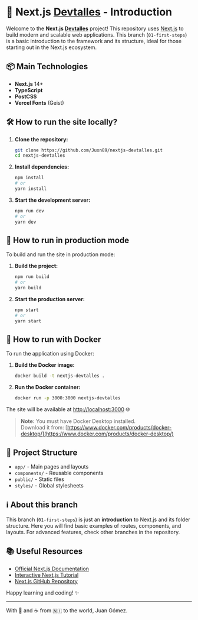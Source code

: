 # 🚀 Next.js [Devtalles](https://cursos.devtalles.com/courses/nextjs) - Introduction

Welcome to the **Next.js [Devtalles](https://cursos.devtalles.com/courses/nextjs)** project! This repository uses [Next.js](https://nextjs.org) to build modern and scalable web applications. This branch (`01-first-steps`) is a basic introduction to the framework and its structure, ideal for those starting out in the Next.js ecosystem.

## 📦 Main Technologies

- **Next.js** 14+
- **TypeScript**
- **PostCSS**
- **Vercel Fonts** (Geist)

## 🛠️ How to run the site locally?

1. **Clone the repository:**
   ```bash
   git clone https://github.com/Juxn89/nextjs-devtalles.git
   cd nextjs-devtalles
   ```
2. **Install dependencies:**
   ```bash
   npm install
   # or
   yarn install
   ```
3. **Start the development server:**
   ```bash
   npm run dev
   # or
   yarn dev
   ```

## 🚀 How to run in production mode

To build and run the site in production mode:

1. **Build the project:**
   ```bash
   npm run build
   # or
   yarn build
   ```
2. **Start the production server:**
   ```bash
   npm start
   # or
   yarn start
   ```

## 🐳 How to run with Docker

To run the application using Docker:

1. **Build the Docker image:**
   ```bash
   docker build -t nextjs-devtalles .
   ```
2. **Run the Docker container:**
   ```bash
   docker run -p 3000:3000 nextjs-devtalles
   ```
The site will be available at [http://localhost:3000](http://localhost:3000) 🌐

> **Note:** You must have Docker Desktop installed.  
> Download it from: [https://www.docker.com/products/docker-desktop/](https://www.docker.com/products/docker-desktop/)


## 📂 Project Structure

- `app/` - Main pages and layouts
- `components/` - Reusable components
- `public/` - Static files
- `styles/` - Global stylesheets

## ℹ️ About this branch

This branch (`01-first-steps`) is just an **introduction** to Next.js and its folder structure. Here you will find basic examples of routes, components, and layouts. For advanced features, check other branches in the repository.

## 📚 Useful Resources

- [Official Next.js Documentation](https://nextjs.org/docs)
- [Interactive Next.js Tutorial](https://nextjs.org/learn)
- [Next.js GitHub Repository](https://github.com/vercel/next.js)

Happy learning and coding! ✨

---

With 💓 and ☕ from 🇳🇮 to the world, Juan Gómez.
